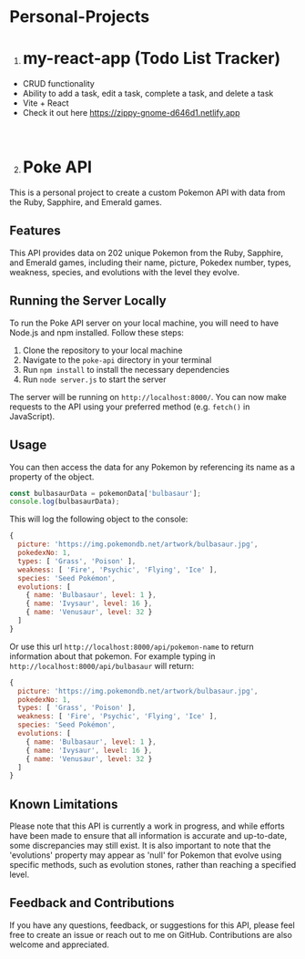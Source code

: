 # Personal-Projects
 
1. # my-react-app (Todo List Tracker)
- CRUD functionality
- Ability to add a task, edit a task, complete a task, and delete a task
- Vite + React
- Check it out here https://zippy-gnome-d646d1.netlify.app

<br>

2. # Poke API

This is a personal project to create a custom Pokemon API with data from the Ruby, Sapphire, and Emerald games.

## Features

This API provides data on 202 unique Pokemon from the Ruby, Sapphire, and Emerald games, including their name, picture, Pokedex number, types, weakness, species, and evolutions with the level they evolve.

## Running the Server Locally

To run the Poke API server on your local machine, you will need to have Node.js and npm installed. Follow these steps:

1. Clone the repository to your local machine
2. Navigate to the `poke-api` directory in your terminal
3. Run `npm install` to install the necessary dependencies
4. Run `node server.js` to start the server

The server will be running on `http://localhost:8000/`. You can now make requests to the API using your preferred method (e.g. `fetch()` in JavaScript).

## Usage
You can then access the data for any Pokemon by referencing its name as a property of the object.

```javascript
const bulbasaurData = pokemonData['bulbasaur'];
console.log(bulbasaurData);
```

This will log the following object to the console:

```javascript
{
  picture: 'https://img.pokemondb.net/artwork/bulbasaur.jpg',
  pokedexNo: 1,
  types: [ 'Grass', 'Poison' ],
  weakness: [ 'Fire', 'Psychic', 'Flying', 'Ice' ],
  species: 'Seed Pokémon',
  evolutions: [
    { name: 'Bulbasaur', level: 1 },
    { name: 'Ivysaur', level: 16 },
    { name: 'Venusaur', level: 32 }
  ]
}
```

Or use this url `http://localhost:8000/api/pokemon-name` to return information about that pokemon. For example typing in `http://localhost:8000/api/bulbasaur` will return:

```javascript
{
  picture: 'https://img.pokemondb.net/artwork/bulbasaur.jpg',
  pokedexNo: 1,
  types: [ 'Grass', 'Poison' ],
  weakness: [ 'Fire', 'Psychic', 'Flying', 'Ice' ],
  species: 'Seed Pokémon',
  evolutions: [
    { name: 'Bulbasaur', level: 1 },
    { name: 'Ivysaur', level: 16 },
    { name: 'Venusaur', level: 32 }
  ]
}
```

## Known Limitations

Please note that this API is currently a work in progress, and while efforts have been made to ensure that all information is accurate and up-to-date, some discrepancies may still exist. It is also important to note that the 'evolutions' property may appear as 'null' for Pokemon that evolve using specific methods, such as evolution stones, rather than reaching a specified level.

## Feedback and Contributions

If you have any questions, feedback, or suggestions for this API, please feel free to create an issue or reach out to me on GitHub. Contributions are also welcome and appreciated.
